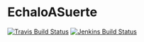 EchaloASuerte
=============

[![Travis Build Status](https://travis-ci.org/etcaterva/EchaloASuerte.svg?branch=master)](https://travis-ci.org/etcaterva/EchaloASuerte)
[![Jenkins Build Status](http://92.222.219.42:8080/buildStatus/icon?job=Echaloasuerte-DEV-CI)](http://92.222.219.42:8080/job/Echaloasuerte/)
